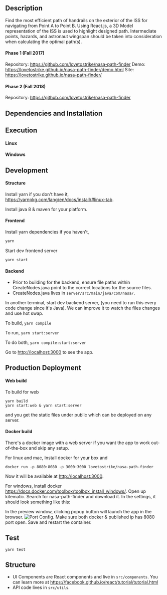 ## Description
Find the most efficient path of handrails on the exterior of the ISS for navigating from Point A to Point B.  Using React.js, a 3D Model
representation of the ISS is used to highlight designed path.  Intermediate points, hazards, and astronaut wingspan should be taken into 
consideration when calculating the optimal path(s).

#### Phase 1 (Fall 2017)

Repository: <https://github.com/lovetostrike/nasa-path-finder>
Demo: <https://lovetostrike.github.io/nasa-path-finder/demo.html>
Site: <https://lovetostrike.github.io/nasa-path-finder/>

#### Phase 2 (Fall 2018)

Repository: <https://github.com/lovetostrike/nasa-path-finder>

## Dependencies and Installation


## Execution


#### Linux


#### Windows


## Development


#### Structure






Install yarn if you don't have it, <https://yarnpkg.com/lang/en/docs/install/#linux-tab>.

Install java 8 & maven for your platform.

#### Frontend
Install yarn dependencies if you haven't,
```sh
yarn
```

Start dev frontend server
```sh
yarn start
```

#### Backend

* Prior to building for the backend, ensure file paths within CreateNodes.java
point to the correct locations for the source files.
* CreateNodes.java lives in ```server/src/main/java/com/nasa/```.

In another terminal, start dev backend server, (you need to run this every code change since it's Java). We can improve it to watch the files changes and use hot swap.

To build, ```yarn compile```

To run, ```yarn start:server```

To do both, ```yarn compile:start:server```

Go to <http://localhost:3000> to see the app.

## Production Deployment

#### Web build
To build for web
```
yarn build
yarn start:web & yarn start:server
```
and you get the static files under public which can be deployed on any server.

#### Docker build
There's a docker image with a web server if you want the app to work out-of-the-box and skip any setup.

For linux and mac,
Install docker for your box and
```
docker run -p 8080:8080 -p 3000:3000 lovetostrike/nasa-path-finder
```
Now it will be available at <http://localhost:3000>.

For windows, install docker https://docs.docker.com/toolbox/toolbox_install_windows/.
Open up kitematic.
Search for nasa-path-finder and download it.
In the settings, it should look something like this:

In the preview window, clicking popup button will launch the app in the browser.
![Port Config](https://github.com/lovetostrike/nasa-path-finder/blob/master/Capture.PNG).
Make sure both docker & published ip has 8080 port open.
Save and restart the container.

## Test
```yarn test```

## Structure

* UI Components are React components and live in ```src/components```.
  You can learn more at <https://facebook.github.io/react/tutorial/tutorial.html>
* API code lives in ```src/utils```.


